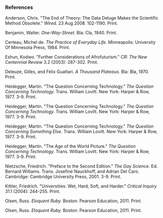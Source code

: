 ### References

Anderson, Chris. "The End of Theory: The Data Deluge Makes the Scientific Method Obsolete." *Wired.* 23 Aug 2008. 102-1190. Print.

Benjamin, Walter. *One-Way-Street.* Bla: Cla, 1940. Print.

Certeau, Michel de. *The Practice of Everyday Life.* Minneapolis: University Of Minnesota Press, 1984. Print.

Eshun, Kodwo. "Further Considerations of Afrofuturism." *CR: The New Centennial Review* 3.2 (2003): 287-302. Print.

Deleuze, Gilles, and Félix Guattari. *A Thousand Plateaus.* Bla: Bla, 1970. Print.

Heidegger, Martin. "The Question Concerning Technology." *The Question Concerning Technology.* Trans. William Lovitt. New York: Harper & Row, 1977. 3-9. Print.

Heidegger, Martin. "The Question Concerning Technology." *The Question Concerning Technology.* Trans. William Lovitt. New York: Harper & Row, 1977. 3-9. Print.

Heidegger, Martin. "The Question Concerning Technology." *The Question Concerning Something Else.* Trans. William Lovitt. New York: Harper & Row, 1977. 3-9. Print.

Heidegger, Martin. "The Age of the World Picture." *The Question Concerning Technology.* Trans. William Lovitt. New York: Harper & Row, 1977. 3-9. Print.

Nietzsche, Friedrich. "Preface to the Second Edition." *The Gay Science.* Ed. Bernard Williams. Trans. Josefine Nauckhoff, and Adrian Del Caro. Cambridge: Cambridge University Press, 2001. 3-9. Print.

Kittler, Friedrich. "Universities: Wet, Hard, Soft, and Harder." *Critical Inquiry* 31.1 (2004): 244-255. Print.

Olsen, Russ. *Eloquent Ruby.* Boston: Pearson Education, 2011. Print.

Olsen, Russ. *Eloquent Ruby.* Boston: Pearson Education, 2011. Print.
